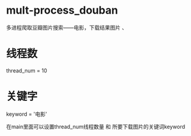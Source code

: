 # mult-process_douban
多进程爬取豆瓣图片搜索——电影，下载结果图片
、
# 线程数
thread_num = 10
# 关键字
keyword = '电影'

在main里面可以设置thread_num线程数量 和 所要下载图片的关键词keyword

